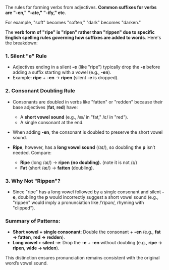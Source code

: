 The rules for forming verbs from adjectives. **Common suffixes for verbs are "-en," "-ate," "-ify," etc**. 

For example, "soft" becomes "soften," "dark" becomes "darken." 

The **verb form of "ripe" is "ripen" rather than "rippen" due to specific English spelling rules governing how suffixes are added to words**. Here's the breakdown:

### 1. **Silent "e" Rule**  
   - Adjectives ending in a silent **-e** (like "ripe") typically drop the **-e** before adding a suffix starting with a vowel (e.g., **-en**).  
   - Example: **ripe** + **-en** → **ripen** (silent **-e** is dropped).  

### 2. **Consonant Doubling Rule**  
   - Consonants are doubled in verbs like "fatten" or "redden" because their base adjectives (**fat**, **red**) have:  
     - A **short vowel sound** (e.g., /æ/ in "fat," /ɛ/ in "red").  
     - A single consonant at the end.  
   - When adding **-en**, the consonant is doubled to preserve the short vowel sound.  

   - **Ripe**, however, has a **long vowel sound** (/aɪ/), so doubling the **p** isn’t needed. Compare:  
     - **Ripe** (long /aɪ/) → **ripen** **(no doubling).**  (note it is not /ɪ/)  
     - **Fat** (short /æ/) → **fatten** (doubling).  

### 3. **Why Not "Rippen"?**  
   - Since "ripe" has a long vowel followed by a single consonant and silent **-e**, doubling the **p** would incorrectly suggest a short vowel sound (e.g., "rippen" would imply a pronunciation like /ˈrɪpən/, rhyming with "clipped").  

### Summary of Patterns:  
- **Short vowel + single consonant**: Double the consonant + **-en** (e.g., **fat → fatten**, **red → redden**).  
- **Long vowel + silent -e**: Drop the **-e** + **-en** without doubling (e.g., **ripe → ripen**, **wide → widen**).  

This distinction ensures pronunciation remains consistent with the original word’s vowel sound.